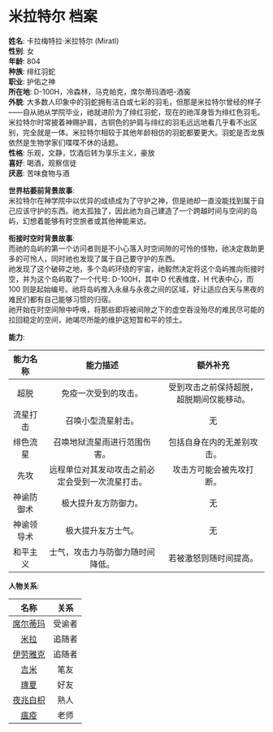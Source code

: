 # 米拉特尔 档案

**姓名**: 卡拉梅特拉·米拉特尔 (Miratl)  
**性别**: 女  
**年龄**: 804  
**种族**: 绯红羽蛇  
**职业**: 护佑之神  
**所在地**: D-100H，冷森林，马克帕克，席尔蒂玛酒吧-酒窖  
**外貌**: 大多数人印象中的羽蛇拥有洁白或七彩的羽毛，但那是米拉特尔曾经的样子——自从祂从学院毕业，祂就进阶为了绯红羽蛇，现在的祂浑身皆为绯红色羽毛。米拉特尔时常披着神赐护肩，古铜色的护肩与绯红的羽毛远远地看几乎看不出区别，完全就是一体。米拉特尔相较于其他年龄相仿的羽蛇都要更大。羽蛇是否龙族依然是生物学家们喋喋不休的话题。  
**性格**: 乐观，文静，饮酒后转为享乐主义，豪放  
**喜好**: 喝酒，观察信徒  
**厌恶**: 苦味食物与酒  

**世界枯萎前背景故事**:  
米拉特尔在神学院中以优异的成绩成为了守护之神，但是祂却一直没能找到属于自己应该守护的东西。祂太孤独了，因此祂为自己建造了一个跨越时间与空间的岛屿，幻想着能够有时空旅者或其他神能来访。  

**衔接时空时背景故事**:  
而祂的岛屿的第一个访问者则是不小心落入时空间隙的可怜的怪物，祂决定救助更多的可怜人，同时祂也发现了属于自己要守护的东西。  
祂发现了这个破碎之地，多个岛屿环绕的宇宙，祂毅然决定将这个岛屿推向衔接时空，并为这个岛屿取了一个代号: D-100H，其中 D 代表维度，H 代表中心，而 100 则是起始编号。祂将岛屿推入永昼与永夜之间的区域，好让适应白天与黑夜的难民们都有自己能够习惯的归宿。  
祂开始在时空间隙中呼唤，将那些即将被间隙之下的虚空吞没殆尽的难民尽可能的拉回稳定的空间，祂竭尽所能的维护这短暂和平的领土。

**能力**:

|  能力名称  |                     能力描述                     |                 额外补充                 |
| :--------: | :----------------------------------------------: | :--------------------------------------: |
|    超脱    |               免疫一次受到的攻击。               | 受到攻击之前保持超脱，超脱期间仅能移动。 |
|  流星打击  |                召唤小型流星射击。                |                    无                    |
|  绯色流星  |           召唤地狱流星雨进行范围伤害。           |        包括自身在内的无差别攻击。        |
|    先攻    | 远程单位对其发动攻击之前必定会受到一次流星打击。 |         攻击方可能会被先攻打断。         |
| 神谕防御术 |               极大提升友方防御力。               |                    无                    |
| 神谕领导术 |                极大提升友方士气。                |                    无                    |
|  和平主义  |         士气，攻击力与防御力随时间降低。         |          若被激怒则随时间提高。          |

**人物关系**:

|                        名称                        |  关系  |
| :------------------------------------------------: | :----: |
|              [席尔蒂玛](./Siltima.md)              | 受谕者 |
|                 [米拉](./Miri.md)                  | 追随者 |
|             [伊劳雅克](./Illaujaq.md)              | 追随者 |
|                 [吉米](./Jimi.md)                  |  笔友  |
|                 [瑰夏](./Gousa.md)                 |  好友  |
| [夜兆白枳](../../cityofhuihong/people/夜兆白枳.md) |  熟人  |
|              [瘟疫](./Pestilence.md)               |  老师  |